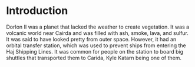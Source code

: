 # Introduction

Dorlon II was a planet that lacked the weather to create vegetation.
It was a volcanic world near Cairda and was filled with ash, smoke, lava, and sulfur.
It was said to have looked pretty from outer space.
However, it had an orbital transfer station, which was used to prevent ships from entering the Haj Shipping Lines.
It was common for people on the station to board big shuttles that transported them to Carida, Kyle Katarn being one of them.
